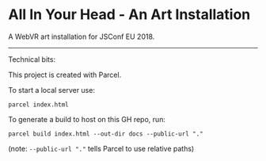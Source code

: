 # All In Your Head - An Art Installation

A WebVR art installation for JSConf EU 2018.

---

Technical bits:

This project is created with Parcel.

To start a local server use:

```
parcel index.html
```


To generate a build to host on this GH repo, run:

```
parcel build index.html --out-dir docs --public-url "."
```

(note: `--public-url "."` tells Parcel to use relative paths)
